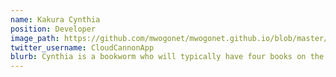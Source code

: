 ```yaml
---
name: Kakura Cynthia
position: Developer
image_path: https://github.com/mwogonet/mwogonet.github.io/blob/master/_staff_members/cynthia.jpeg
twitter_username: CloudCannonApp
blurb: Cynthia is a bookworm who will typically have four books on the go.
---
```

